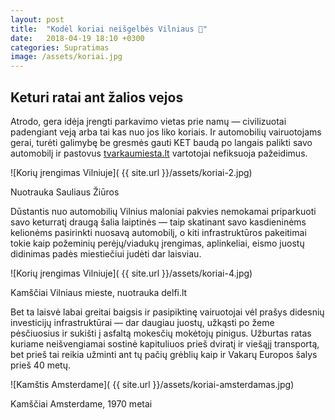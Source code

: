 ```yaml
---
layout: post
title:  "Kodėl koriai neišgelbės Vilniaus 🐝"
date:   2018-04-19 18:10 +0300
categories: Supratimas
image: /assets/koriai.jpg
---
```


## Keturi ratai ant žalios vejos

Atrodo, gera idėja įrengti parkavimo vietas prie namų — civilizuotai padengiant veją arba tai kas nuo jos liko koriais. Ir automobilių vairuotojams gerai, turėti galimybę be gresmės gauti KET baudą po langais palikti savo automobilį ir pastovus <a href="https://tvarkaumiesta.lt">tvarkaumiesta.lt</a> vartotojai nefiksuoja pažeidimus.

![Korių įrengimas Vilniuje]( {{ site.url }}/assets/koriai-2.jpg)
<div class="lighter x--pt">
    Nuotrauka Sauliaus Žiūros
</div>

Dūstantis nuo automobilių Vilnius maloniai pakvies nemokamai priparkuoti savo keturratį draugą šalia laiptinės — taip skatinant savo kasdieninėms kelionėms pasirinkti nuosavą automobilį, o kiti infrastruktūros pakeitimai tokie kaip požeminių perėjų/viadukų įrengimas, aplinkeliai, eismo juostų didinimas padės miestiečiui judėti dar laisviau.

![Korių įrengimas Vilniuje]( {{ site.url }}/assets/koriai-4.jpg)
<div class="lighter x--pt">
    Kamščiai Vilniaus mieste, nuotrauka delfi.lt
</div>

Bet ta laisvė labai greitai baigsis ir pasipiktinę vairuotojai vėl prašys didesnių investicijų infrastruktūrai — dar daugiau juostų, užkąsti po žeme pėsčiuosius ir sukišti į asfaltą mokesčių mokėtojų pinigus. Užburtas ratas kuriame neišvengiamai sostinė kapituliuos prieš dviratį ir viešąjį transportą, bet prieš tai reikia užminti ant tų pačių grėblių kaip ir Vakarų Europos šalys prieš 40 metų.

![Kamštis Amsterdame]( {{ site.url }}/assets/koriai-amsterdamas.jpg)
<div class="lighter x--pt">
    Kamščiai Amsterdame, 1970 metai
</div>